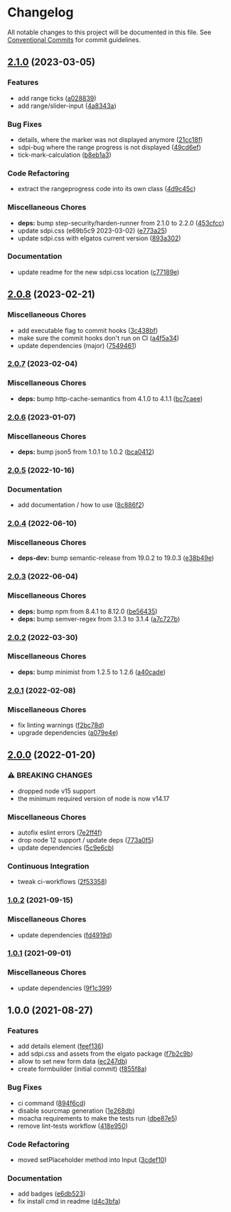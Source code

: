 # Changelog

All notable changes to this project will be documented in this file. See
[Conventional Commits](https://conventionalcommits.org) for commit guidelines.

## [2.1.0](https://github.com/rweich/streamdeck-formbuilder/compare/v2.0.8...v2.1.0) (2023-03-05)


### Features

* add range ticks ([a028839](https://github.com/rweich/streamdeck-formbuilder/commit/a028839d2f698ed86ae4081f6b12ef76564076c0))
* add range/slider-input ([4a8343a](https://github.com/rweich/streamdeck-formbuilder/commit/4a8343adb5b98efde120b137c70b52717728e70a))


### Bug Fixes

* details, where the marker was not displayed anymore ([21cc18f](https://github.com/rweich/streamdeck-formbuilder/commit/21cc18f3dc6be0bb7f7c040a1c047ccce83ad332))
* sdpi-bug where the range progress is not displayed ([49cd6ef](https://github.com/rweich/streamdeck-formbuilder/commit/49cd6efaed723a47b9c563231b2618c4f6270180))
* tick-mark-calculation ([b8eb1a3](https://github.com/rweich/streamdeck-formbuilder/commit/b8eb1a3cc88383a9c7a15108f0bb4c61bb8b6efa))


### Code Refactoring

* extract the rangeprogress code into its own class ([4d9c45c](https://github.com/rweich/streamdeck-formbuilder/commit/4d9c45caaa2ef580e5b1a67b91004df5edd6751b))


### Miscellaneous Chores

* **deps:** bump step-security/harden-runner from 2.1.0 to 2.2.0 ([453cfcc](https://github.com/rweich/streamdeck-formbuilder/commit/453cfccb044ae55bee9ae873e43b1bba75493884))
* update sdpi.css (e69b5c9 2023-03-02) ([e773a25](https://github.com/rweich/streamdeck-formbuilder/commit/e773a25b798a9e87c257893e49614e6dabd4c06e))
* update sdpi.css with elgatos current version ([893a302](https://github.com/rweich/streamdeck-formbuilder/commit/893a3029efb60d5d8c8fb2be6d743958ea6ab908))


### Documentation

* update readme for the new sdpi.css location ([c77189e](https://github.com/rweich/streamdeck-formbuilder/commit/c77189e2ade77ce781ed461c8dfcb956228809bb))

## [2.0.8](https://github.com/rweich/streamdeck-formbuilder/compare/v2.0.7...v2.0.8) (2023-02-21)


### Miscellaneous Chores

* add executable flag to commit hooks ([3c438bf](https://github.com/rweich/streamdeck-formbuilder/commit/3c438bf3145f725370beb00d9dda322b337a5241))
* make sure the commit hooks don't run on CI ([a4f5a34](https://github.com/rweich/streamdeck-formbuilder/commit/a4f5a344556384d418044512e1379cc0ee6cd2da))
* update dependencies (major) ([7549461](https://github.com/rweich/streamdeck-formbuilder/commit/75494612d89a8c68a030fe1b0bb839d4d0e8c60d))

### [2.0.7](https://github.com/rweich/streamdeck-formbuilder/compare/v2.0.6...v2.0.7) (2023-02-04)


### Miscellaneous Chores

* **deps:** bump http-cache-semantics from 4.1.0 to 4.1.1 ([bc7caee](https://github.com/rweich/streamdeck-formbuilder/commit/bc7caee7e0f1c7bcf6b5d72f7982292808564ef6))

### [2.0.6](https://github.com/rweich/streamdeck-formbuilder/compare/v2.0.5...v2.0.6) (2023-01-07)


### Miscellaneous Chores

* **deps:** bump json5 from 1.0.1 to 1.0.2 ([bca0412](https://github.com/rweich/streamdeck-formbuilder/commit/bca0412a7fcffd8052860b9560b2d0cc36e5566c))

### [2.0.5](https://github.com/rweich/streamdeck-formbuilder/compare/v2.0.4...v2.0.5) (2022-10-16)


### Documentation

* add documentation / how to use ([8c886f2](https://github.com/rweich/streamdeck-formbuilder/commit/8c886f2f4429aa851c499b80e17637a9976ee135))

### [2.0.4](https://github.com/rweich/streamdeck-formbuilder/compare/v2.0.3...v2.0.4) (2022-06-10)


### Miscellaneous Chores

* **deps-dev:** bump semantic-release from 19.0.2 to 19.0.3 ([e38b49e](https://github.com/rweich/streamdeck-formbuilder/commit/e38b49e1d2da57aba6aad9bbc8b69d40dd532972))

### [2.0.3](https://github.com/rweich/streamdeck-formbuilder/compare/v2.0.2...v2.0.3) (2022-06-04)


### Miscellaneous Chores

* **deps:** bump npm from 8.4.1 to 8.12.0 ([be56435](https://github.com/rweich/streamdeck-formbuilder/commit/be564353336f6f95eeb0383a108dea61b2973932))
* **deps:** bump semver-regex from 3.1.3 to 3.1.4 ([a7c727b](https://github.com/rweich/streamdeck-formbuilder/commit/a7c727b1097ae84e2a5f1473de0ae63a4dafee36))

### [2.0.2](https://github.com/rweich/streamdeck-formbuilder/compare/v2.0.1...v2.0.2) (2022-03-30)


### Miscellaneous Chores

* **deps:** bump minimist from 1.2.5 to 1.2.6 ([a40cade](https://github.com/rweich/streamdeck-formbuilder/commit/a40cade4955a8d0a0b0552861433e4ac19668dbc))

### [2.0.1](https://github.com/rweich/streamdeck-formbuilder/compare/v2.0.0...v2.0.1) (2022-02-08)


### Miscellaneous Chores

* fix linting warnings ([f2bc78d](https://github.com/rweich/streamdeck-formbuilder/commit/f2bc78d787fbbd7555e81ea6b54c74f9b6a101c9))
* upgrade dependencies ([a079e4e](https://github.com/rweich/streamdeck-formbuilder/commit/a079e4e1e39bd141045b4998ec668ca42fed7680))

## [2.0.0](https://github.com/rweich/streamdeck-formbuilder/compare/v1.0.2...v2.0.0) (2022-01-20)


### ⚠ BREAKING CHANGES

* dropped node v15 support
* the minimum required version of node is now v14.17

### Miscellaneous Chores

* autofix eslint errors ([7e2ff4f](https://github.com/rweich/streamdeck-formbuilder/commit/7e2ff4f2d0b14285356a935e0161236a3d0f5813))
* drop node 12 support / update deps ([773a0f5](https://github.com/rweich/streamdeck-formbuilder/commit/773a0f5fc6d06691736393444b49415c96622da8))
* update dependencies ([5c9e6cb](https://github.com/rweich/streamdeck-formbuilder/commit/5c9e6cb52385ca1e2d2708b7e7fc7dadc2a379b4))


### Continuous Integration

* tweak ci-workflows ([2f53358](https://github.com/rweich/streamdeck-formbuilder/commit/2f53358fa19ff21ff856895b5d52e1c44c06b549))

### [1.0.2](https://github.com/rweich/streamdeck-formbuilder/compare/v1.0.1...v1.0.2) (2021-09-15)


### Miscellaneous Chores

* update dependencies ([fd4919d](https://github.com/rweich/streamdeck-formbuilder/commit/fd4919d9574fbe70760f64c54a6aa7036abab99e))

### [1.0.1](https://github.com/rweich/streamdeck-formbuilder/compare/v1.0.0...v1.0.1) (2021-09-01)


### Miscellaneous Chores

* update dependencies ([9f1c399](https://github.com/rweich/streamdeck-formbuilder/commit/9f1c3999df1b8cf74c94c484d1e642aa4ac70788))

## 1.0.0 (2021-08-27)


### Features

* add details element ([feef136](https://github.com/rweich/streamdeck-formbuilder/commit/feef1363340d1beb227113830f00f2c317bd43ee))
* add sdpi.css and assets from the elgato package ([f7b2c9b](https://github.com/rweich/streamdeck-formbuilder/commit/f7b2c9b0c7a7421be6355430ce99bef5c6c81f0b))
* allow to set new form data ([ec247db](https://github.com/rweich/streamdeck-formbuilder/commit/ec247db151261ca51cda3d10cbd364aaf17468bc))
* create formbuilder (initial commit) ([f855f8a](https://github.com/rweich/streamdeck-formbuilder/commit/f855f8aff8485c6bcf9c69ae3cbdfc613c1d30cd))


### Bug Fixes

* ci command ([894f6cd](https://github.com/rweich/streamdeck-formbuilder/commit/894f6cda7f8c8aa961bf7e5c79c3e510d41c27c6))
* disable sourcmap generation ([1e268db](https://github.com/rweich/streamdeck-formbuilder/commit/1e268db719fb831b7344d12c88505d761a761bf0))
* moacha requirements to make the tests run ([dbe87e5](https://github.com/rweich/streamdeck-formbuilder/commit/dbe87e53de38305f339f8016adb0346caeca3f51))
* remove lint-tests workflow ([418e950](https://github.com/rweich/streamdeck-formbuilder/commit/418e9506a18448b63d51431c999d38743329b451))


### Code Refactoring

* moved setPlaceholder method into Input ([3cdef10](https://github.com/rweich/streamdeck-formbuilder/commit/3cdef1094e8b05598437c1f447f24c2b62d3cca7))


### Documentation

* add badges ([e6db523](https://github.com/rweich/streamdeck-formbuilder/commit/e6db523262bd7111c54d6259624c93d67da02b6a))
* fix install cmd in readme ([d4c3bfa](https://github.com/rweich/streamdeck-formbuilder/commit/d4c3bfaaa8fda9a743fbd8c75456876f87a56bb9))
